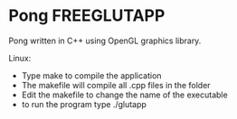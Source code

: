 # Pong FREEGLUTAPP

Pong written in C++ using OpenGL graphics library. 


Linux:
 - Type make to compile the application
 - The makefile will compile all .cpp files in the folder
 - Edit the makefile to change the name of the executable
 - to run the program type ./glutapp

   